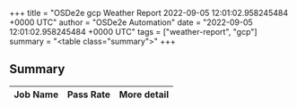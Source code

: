 +++
title = "OSDe2e gcp Weather Report 2022-09-05 12:01:02.958245484 +0000 UTC"
author = "OSDe2e Automation"
date = "2022-09-05 12:01:02.958245484 +0000 UTC"
tags = ["weather-report", "gcp"]
summary = "<table class=\"summary\"></table>"
+++
## Summary

| Job Name | Pass Rate | More detail |
|----------|-----------|-------------|




